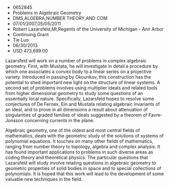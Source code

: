 
* 0652845
* Problems in Algebraic Geometry
* DMS,ALGEBRA,NUMBER THEORY,AND COM
* 07/01/2007,05/05/2011
* Robert Lazarsfeld,MI,Regents of the University of Michigan - Ann Arbor
* Continuing Grant
* Tie Luo
* 06/30/2013
* USD 473,699.00

Lazarsfeld will work on a number of problems in complex algebraic geometry.
First, with Mustata, he will investigate in detail a procedure by which one
associates a convex body to a linear series on a projective variety. Introduced
in passing by Okounkov, this construction has the potential to shed important
new light on the structure of linear systems. A second set of problems involves
using multiplier ideals and related tools from higher dimensional geometry to
study some questions of an essentially local nature. Specifically, Lazarsfeld
hopes to resolve some conjectures of De Fernex, Ein and Mustata relating
algebraic invariants of an ideal, and to prove in all dimensions a result about
attenuation of singularities of graded families of ideals suggested by a theorem
of Favre-Jonsson concerning currents in the plane.

Algebraic geometry, one of the oldest and most central fields of mathematics,
deals with the geometric study of the solutions of systems of polynomial
equations. It touches on many other fields of mathematics, ranging from number
theory to topology, algebra and complex analysis. It has found important
applications to problems in such diverse areas as coding theory and theoretical
physics. The particular questions that Lazarsfeld will study involve relating
questions in algebraic geometry to geometric properties of solid bodies in space
and to special collections of polynomials. It is hoped that this work will lead
to the development of some valuable new techniques in the field.
